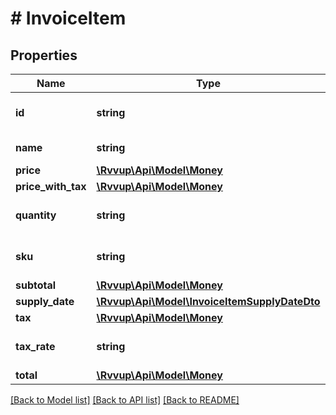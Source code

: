 # # InvoiceItem

## Properties

Name | Type | Description | Notes
------------ | ------------- | ------------- | -------------
**id** | **string** | The unique ID for the item. |
**name** | **string** | The name of the item. |
**price** | [**\Rvvup\Api\Model\Money**](Money.md) |  |
**price_with_tax** | [**\Rvvup\Api\Model\Money**](Money.md) |  | [optional]
**quantity** | **string** | The quantity of the item. |
**sku** | **string** | Stock keeping unit |
**subtotal** | [**\Rvvup\Api\Model\Money**](Money.md) |  |
**supply_date** | [**\Rvvup\Api\Model\InvoiceItemSupplyDateDto**](InvoiceItemSupplyDateDto.md) |  | [optional]
**tax** | [**\Rvvup\Api\Model\Money**](Money.md) |  | [optional]
**tax_rate** | **string** | The percent of tax applied. | [optional]
**total** | [**\Rvvup\Api\Model\Money**](Money.md) |  |

[[Back to Model list]](../../README.md#models) [[Back to API list]](../../README.md#endpoints) [[Back to README]](../../README.md)
